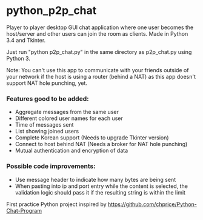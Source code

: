 # python_p2p_chat
Player to player desktop GUI chat application where one user becomes the host/server and other users can join the room as clients. Made in Python 3.4 and Tkinter.

Just run "python p2p_chat.py" in the same directory as p2p_chat.py using Python 3.

Note: You can't use this app to communicate with your friends outside of your network if the host is using a router (behind a NAT) as this app doesn't support NAT hole punching, yet.

### Features good to be added:
- Aggregate messages from the same user
- Different colored user names for each user
- Time of messages sent
- List showing joined users
- Complete Korean support (Needs to upgrade Tkinter version)
- Connect to host behind NAT (Needs a broker for NAT hole punching)
- Mutual authentication and encryption of data


### Possible code improvements:
- Use message header to indicate how many bytes are being sent
- When pasting into ip and port entry while the content is selected, the validation logic should pass it if the resulting string is within the limit


First practice Python project inspired by https://github.com/chprice/Python-Chat-Program
